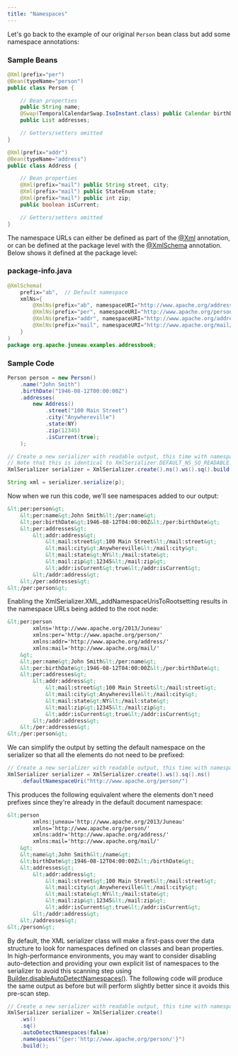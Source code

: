 ```yaml
---
title: "Namespaces"
---
```


Let's go back to the example of our original `Person` bean class but add some namespace annotations:
### Sample Beans


```java
@Xml(prefix="per")
@Bean(typeName="person")
public class Person {

    // Bean properties
    public String name;
    @Swap(TemporalCalendarSwap.IsoInstant.class) public Calendar birthDate;
    public List addresses;

    // Getters/setters omitted
}

@Xml(prefix="addr")
@Bean(typeName="address")
public class Address {

    // Bean properties
    @Xml(prefix="mail") public String street, city;
    @Xml(prefix="mail") public StateEnum state;
    @Xml(prefix="mail") public int zip;
    public boolean isCurrent;

    // Getters/setters omitted
}
```


The namespace URLs can either be defined as part of the [@Xml]({{API_DOCS}}/org/apache/juneau/xml/annotation/Xml.html) annotation, or can be defined at the package level with the [@XmlSchema]({{API_DOCS}}/org/apache/juneau/xml/annotation/XmlSchema.html) annotation.
Below shows it defined at the package level:
### package-info.java


```java
@XmlSchema(
    prefix="ab",  // Default namespace
    xmlNs={
        @XmlNs(prefix="ab", namespaceURI="http://www.apache.org/addressBook/"),
        @XmlNs(prefix="per", namespaceURI="http://www.apache.org/person/"),
        @XmlNs(prefix="addr", namespaceURI="http://www.apache.org/address/"),
        @XmlNs(prefix="mail", namespaceURI="http://www.apache.org/mail/")
    }
)
package org.apache.juneau.examples.addressbook;
```


### Sample Code


```java
Person person = new Person()
    .name("John Smith")
    .birthDate("1946-08-12T00:00:00Z")
    .addresses(
        new Address()
            .street("100 Main Street")
            .city("Anywhereville")
            .state(NY)
            .zip(12345)
            .isCurrent(true);
    );

// Create a new serializer with readable output, this time with namespaces enabled.
// Note that this is identical to XmlSerializer.DEFAULT_NS_SQ_READABLE.
XmlSerializer serializer = XmlSerializer.create().ns().ws().sq().build();

String xml = serializer.serialize(p);
```


Now when we run this code, we'll see namespaces added to our output:

```xml
&lt;per:person&gt;
    &lt;per:name&gt;John Smith&lt;/per:name&gt;
    &lt;per:birthDate&gt;1946-08-12T04:00:00Z&lt;/per:birthDate&gt;
    &lt;per:addresses&gt;
        &lt;addr:address&gt;
            &lt;mail:street&gt;100 Main Street&lt;/mail:street&gt;
            &lt;mail:city&gt;Anywhereville&lt;/mail:city&gt;
            &lt;mail:state&gt;NY&lt;/mail:state&gt;
            &lt;mail:zip&gt;12345&lt;/mail:zip&gt;
            &lt;addr:isCurrent&gt;true&lt;/addr:isCurrent&gt;
        &lt;/addr:address&gt;
    &lt;/per:addresses&gt;
&lt;/per:person&gt;
```


Enabling the XmlSerializer.XML_addNamespaceUrisToRootsetting results in the namespace URLs being added to the root node:

```xml
&lt;per:person
        xmlns='http://www.apache.org/2013/Juneau'
        xmlns:per='http://www.apache.org/person/'
        xmlns:addr='http://www.apache.org/address/'
        xmlns:mail='http://www.apache.org/mail/'
    &gt;
    &lt;per:name&gt;John Smith&lt;/per:name&gt;
    &lt;per:birthDate&gt;1946-08-12T04:00:00Z&lt;/per:birthDate&gt;
    &lt;per:addresses&gt;
        &lt;addr:address&gt;
            &lt;mail:street&gt;100 Main Street&lt;/mail:street&gt;
            &lt;mail:city&gt;Anywhereville&lt;/mail:city&gt;
            &lt;mail:state&gt;NY&lt;/mail:state&gt;
            &lt;mail:zip&gt;12345&lt;/mail:zip&gt;
            &lt;addr:isCurrent&gt;true&lt;/addr:isCurrent&gt;
        &lt;/addr:address&gt;
    &lt;/per:addresses&gt;
&lt;/per:person&gt;
```


We can simplify the output by setting the default namespace on the serializer so that all the elements do not need to be prefixed:

```java
// Create a new serializer with readable output, this time with namespaces enabled.
XmlSerializer serializer = XmlSerializer.create().ws().sq().ns()
    .defaultNamespaceUri("http://www.apache.org/person/")

```
This produces the following equivalent where the elements don't need prefixes since they're already in the default document namespace:

```xml
&lt;person
        xmlns:juneau='http://www.apache.org/2013/Juneau'
        xmlns='http://www.apache.org/person/'
        xmlns:addr='http://www.apache.org/address/'
        xmlns:mail='http://www.apache.org/mail/'
    &gt;
    &lt;name&gt;John Smith&lt;/name&gt;
    &lt;birthDate&gt;1946-08-12T04:00:00Z&lt;/birthDate&gt;
    &lt;addresses&gt;
        &lt;addr:address&gt;
            &lt;mail:street&gt;100 Main Street&lt;/mail:street&gt;
            &lt;mail:city&gt;Anywhereville&lt;/mail:city&gt;
            &lt;mail:state&gt;NY&lt;/mail:state&gt;
            &lt;mail:zip&gt;12345&lt;/mail:zip&gt;
            &lt;addr:isCurrent&gt;true&lt;/addr:isCurrent&gt;
        &lt;/addr:address&gt;
    &lt;/addresses&gt;
&lt;/person&gt;
```


By default, the XML serializer class will make a first-pass over the data structure to look for namespaces defined on classes and bean properties.
In high-performance environments, you may want to consider disabling auto-detection and providing your own explicit list of namespaces to the serializer to avoid this scanning step using [Builder.disableAutoDetectNamespaces()]({{API_DOCS}}/org/apache/juneau/xml/XmlSerializer/Builder.html#disableAutoDetectNamespaces()).
The following code will produce the same output as before but will perform slightly better since it avoids this pre-scan step.

```java
// Create a new serializer with readable output, this time with namespaces enabled.
XmlSerializer serializer = XmlSerializer.create()
    .ws()
    .sq()
    .autoDetectNamespaces(false)
    .namespaces("{per:'http://www.apache.org/person/'}")
    .build();

```
